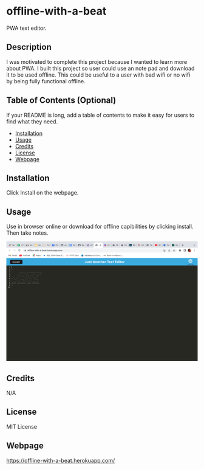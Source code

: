 # offline-with-a-beat
PWA text editor.


## Description

I was motivated to complete this project because I wanted to learn more about PWA. I built this project so user could use an note pad and download it to be used offline. This could be useful to a user with bad wifi or no wifi by being fully functional offline.



## Table of Contents (Optional)

If your README is long, add a table of contents to make it easy for users to find what they need.

- [Installation](#installation)
- [Usage](#usage)
- [Credits](#credits)
- [License](#license)
- [Webpage](#webpage)

## Installation

Click Install on the webpage.

## Usage

Use in browser online or download for offline capibilities by clicking install. Then take notes.

![alt text](assets/pwa.png)

## Credits

N/A

## License

MIT License

## Webpage

https://offline-with-a-beat.herokuapp.com/

